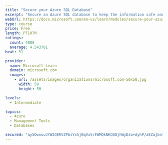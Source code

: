 ```yaml
---
title: "Secure your Azure SQL Database"
excerpt: "Secure an Azure SQL database to keep the information safe and diagnose potential security concerns as they happen."
webUrl: https://docs.microsoft.com/en-us/learn/modules/secure-your-azure-sql-database/
type: course
price: Free
length: PT1H7M
ratings:
  count: 4888
  average: 4.543781
heat: 51

provider:
  name: Microsoft Learn
  domain: microsoft.com
  images:
    - url: /assets/images/organizations/microsoft.com-50x50.jpg
      width: 50
      height: 50

levels:
  - Intermediate

topics:
  - Azure
  - Management Tools
  - Databases

secured: "ay5OwnuuJYW2QERVZPbsYx5jBqVx5/FWMQkNKQGDjhWyDzo+AyhP/aEZajbn7Viz9VxBgme4aLv51Sd8o1MNbawfY5JI4dwwhOnJUjs9MJmpRa6Vh3/KI80Ot0cQxhbLPMbkVkmsEH8ccWsZZRWyEabZLj7pLF214H0JY8bpu7k3cImOjAcElRX2Ai7/8mc0Gz6wF1UMV/ZmRayRWKcuKEY2PXtNWdJTN7s02HvVBt8MXaEPmFp+giRZ+ILlNtsdLL+ncDqAiqDRX6i4vnBh5+YmgArB7WiFlvyRypn+lrJyG4jZk8/cLzEWWQ4LUp84dRNj9MpkDH0UjnIwkerXXFKpy0gBxRR4MmsZCguXceFAI+vjI8xetMHxkg/WuInV3qcXw36N9VHJwCANte2F8vcOBZhNzvag8Hvb2dhz+2o=;B66omP+CKlqDZBOmNi4bOA=="
---
```


